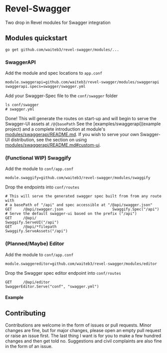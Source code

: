 # Revel-Swagger
Two drop in Revel modules for Swagger integration

## Modules quickstart

```
go get github.com/waiteb3/revel-swagger/modules/...
```

### SwaggerAPI

Add the module and spec locations to `app.conf`
```
module.swaggerapi=github.com/waiteb3/revel-swagger/modules/swaggerapi
swaggerapi.specs=swagger/swagger.yml
```

Add your Swagger-Spec file to the `conf/swagger` folder
```
ls conf/swagger
# swagger.yml
```

Done! This will generate the routes on start-up and will begin to serve the Swagger-UI assets at `/@{basePath`
See the [examples/swaggerapi](example project) and a complete introduction at module's [modules/swaggerapi/README.md](README.md).
If you wish to serve your own Swagger-UI distribution, see the section on using [modules/swaggerapi/README.md#custom-ui](Static.Serve).


### (Functional WIP) Swaggify

Add the module to `conf/app.conf`
```
module.swaggify=github.com/waiteb3/revel-swagger/modules/swaggify
```

Drop the endpoints into `conf/routes`
```
# This will serve the generated swagger spec built from from any route with
# a basePath of "/api" and spec accessible at "/@api/swagger.json"
GET     /@api/swagger.json                      Swaggify.Spec("/api")
# Serve the default swagger-ui based on the prefix ("/api")
GET     /@api/	                                Swaggify.ServeUI("/api")
GET     /@api/*filepath                         Swaggify.ServeAssets("/api")
```


### (Planned/Maybe) Editor

Add the module to `conf/app.conf`
```
module.swaggereditor=github.com/waiteb3/revel-swagger/modules/editor
```

Drop the Swagger spec editor endpoint into `conf/routes`
```
GET     /@api/editor                          SwaggerEditor.Serve("conf", "swagger.yml")
```

#### Example

## Contributing
Contributions are welcome in the form of issues or pull requests. Minor changes are fine,
but for major changes, please open an empty pull request or raise an issue first.
The last thing I want is for you to make a few hundred changes and then get told no.
Suggestions and civil complaints are also fine in the form of an issue.
